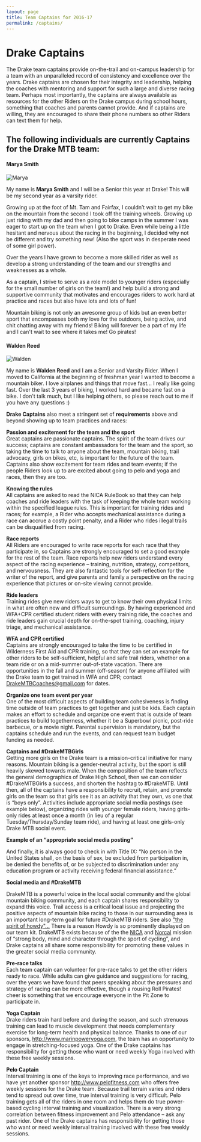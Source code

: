```yaml
---
layout: page
title: Team Captains for 2016-17
permalink: /captains/
---
```

# Drake Captains

The Drake team captains provide on-the-trail and on-campus leadership for a team with an unparalleled record of consistency and excellence over the years.  Drake captains are chosen for their integrity and leadership, helping the coaches with mentoring and support for such a large and diverse racing team.  Perhaps most importantly, the captains are always available as resources for the other Riders on the Drake campus during school hours, something that coaches and parents cannot provide.  And if captains are willing, they are encouraged to share their phone numbers so other Riders can text them for help.  

## The following individuals are currently Captains for the Drake MTB team:

#### Marya Smith

![Marya]({{site.basurl}}/images/marya_captain.jpg)

My name is **Marya Smith** and I will be a Senior this year at Drake! This will be my second year as a varsity rider.

Growing up at the foot of Mt. Tam and Fairfax, I couldn’t wait to get my bike on the mountain from the second I took off the training wheels. Growing up just riding with my dad and then going to bike camps in the summer I was eager to start up on the team when I got to Drake. Even while being a little hesitant and nervous about the racing in the beginning, I decided why not be different and try something new! (Also the sport was in desperate need of some girl power).

Over the years I have grown to become a more skilled rider as well as develop a strong understanding of the team and our strengths and weaknesses as a whole.

As a captain, I strive to serve as a role model to younger riders (especially for the small number of girls on the team!) and help build a strong and supportive community that motivates and encourages riders to work hard at practice and races but also have lots and lots of fun!

Mountain biking is not only an awesome group of kids but an even better sport that encompasses both my love for the outdoors, being active, and chit chatting away with my friends! Biking will forever be a part of my life and I can't wait to see where it takes me! Go pirates!

#### Walden Reed

![Walden]({{site.basurl}}/images/walden_captain.jpg)

My name is **Walden Reed** and I am a Senior and Varsity Rider.
When I moved to California at the beginning of freshman year I wanted to become a mountain biker. I love airplanes and things that move fast... I really like going fast. Over the last 3 years of biking, I worked hard and became fast on a bike. I don't talk much, but I like helping others, so please reach out to me if you have any questions :)

**Drake Captains** also meet a stringent set of **requirements** above and beyond showing up to team practices and races:

**Passion and excitement for the team and the sport**  
Great captains are passionate captains.  The spirit of the team drives our success; captains are constant ambassadors for the team and the sport, so taking the time to talk to anyone about the team, mountain biking, trail advocacy, girls on bikes, etc, is important for the future of the team.  Captains also show excitement for team rides and team events; if the people Riders look up to are excited about going to pelo and yoga and races, then they are too.

**Knowing the rules**  
All captains are asked to read the NICA RuleBook so that they can help coaches and ride leaders with the task of keeping the whole team working within the specified league rules.  This is important for training rides and races; for example, a Rider who accepts mechanical assistance during a race can accrue a costly point penalty, and a Rider who rides illegal trails can be disqualified from racing.  

**Race reports**  
All Riders are encouraged to write race reports for each race that they participate in, so Captains are strongly encouraged to set a good example for the rest of the team.  Race reports help new riders understand every aspect of the racing experience – training, nutrition, strategy, competitors, and nervousness.  They are also fantastic tools for self-reflection for the writer of the report, and give parents and family a perspective on the racing experience that pictures or on-site viewing cannot provide.

**Ride leaders**  
Training rides give new riders ways to get to know their own physical limits in what are often new and difficult surroundings.  By having experienced and WFA+CPR certified student riders with every training ride, the coaches and ride leaders gain crucial depth for on-the-spot training, coaching, injury triage, and mechanical assistance.

**WFA and CPR certified**  
Captains are strongly encouraged to take the time to be certified in Wilderness First Aid and CPR training, so that they can set an example for other riders to be self-sufficient, helpful and safe trail riders, whether on a team ride or on a mid-summer out-of-state vacation.  There are opportunities in the fall and summer (off-season) for anyone affiliated with the Drake team to get trained in WFA and CPR; contact DrakeMTBCoaches@gmail.com for dates.

**Organize one team event per year**  
One of the most difficult aspects of building team cohesiveness is finding time outside of team practices to get together and just be kids.  Each captain makes an effort to schedule and organize one event that is outside of team practices to build togetherness, whether it be a Superbowl picnic, post-ride barbecue, or a movie night.  Parental supervision is mandatory, but the captains schedule and run the events, and can request team budget funding as needed.

**Captains and #DrakeMTBGirls**  
Getting more girls on the Drake team is a mission-critical initiative for many reasons.  Mountain biking is a gender-neutral activity, but the sport is still heavily skewed towards male.  When the composition of the team reflects the general demographics of Drake High School, then we can consider #DrakeMTBGirls a success, and shorten the hashtag to #DrakeMTB.  Until then, all of the captains have a responsibility to recruit, retain, and promote girls on the team so that girls see it as an activity that they own, vs one that is “boys only”.  Activities include appropriate social media postings (see example below), organizing rides with younger female riders, having girls-only rides at least once a month (in lieu of a regular Tuesday/Thursday/Sunday team ride), and having at least one girls-only Drake MTB social event.

**Example of an “appropriate social media posting”**

And finally, it is always good to check in with Title IX: “No person in the United States shall, on the basis of sex, be excluded from participation in, be denied the benefits of, or be subjected to discrimination under any education program or activity receiving federal financial assistance.”

**Social media and #DrakeMTB**  

DrakeMTB is a powerful voice in the local social community and the global mountain biking community, and each captain shares responsibility to expand this voice.  Trail access is a critical local issue and projecting the positive aspects of mountain bike racing to those in our surrounding area is an important long-term goal for future #DrakeMTB riders.  See also ["the spirit of howdy"...](http://www.teentrailcorps.org/) There is a reason Howdy is so prominently displayed on our team kit. DrakeMTB exists because of the the [NICA](http://www.nationalmtb.org/) and [Norcal](http://www.norcalmtb.org/)  mission of “strong body, mind and character through the sport of cycling”, and Drake captains all share some responsibility for promoting these values in the greater social media community.

**Pre-race talks**  
Each team captain can volunteer for pre-race talks to get the other riders ready to race.  While adults can give guidance and suggestions for racing, over the years we have found that peers speaking about the pressures and strategy of racing can be more effective, though a rousing Roll Pirates! cheer is something that we encourage everyone in the Pit Zone to participate in.

**Yoga Captain**  
Drake riders train hard before and during the season, and such strenuous training can lead to muscle development that needs complementary exercise for long-term health and physical balance.  Thanks to one of our sponsors, <http://www.marinpoweryoga.com>, the team has an opportunity to engage in stretching-focused yoga.  One of the Drake captains has responsibility for getting those who want or need weekly Yoga involved with these free weekly sessions.

**Pelo Captain**  
Interval training is one of the keys to improving race performance, and we have yet another sponsor <http://www.pelofitness.com>  who offers free weekly sessions for the Drake team.  Because trail terrain varies and riders tend to spread out over time, true interval training is very difficult.  Pelo training gets all of the riders in one room and helps them do true power-based cycling interval training and visualization.  There is a very strong correlation between fitness improvement and Pelo attendance – ask any past rider.  One of the Drake captains has responsibility for getting those who want or need weekly interval training involved with these free weekly sessions.
